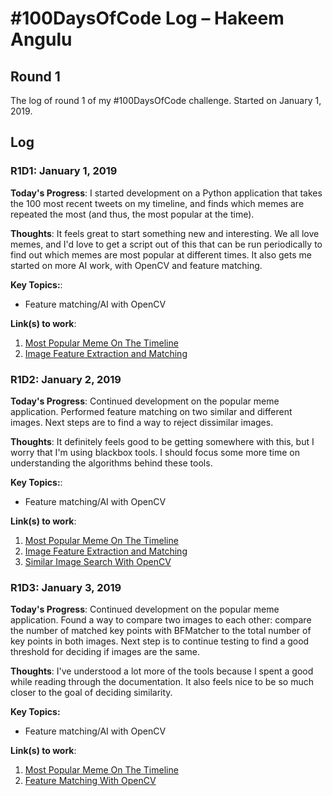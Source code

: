 # #100DaysOfCode Log – Hakeem Angulu
## Round 1

The log of round 1 of my #100DaysOfCode challenge. Started on January 1, 2019.

## Log

### R1D1: January 1, 2019

**Today's Progress**: I started development on a Python application that takes the 100 most recent tweets on my timeline, and finds which memes are repeated the most (and thus, the most popular at the time).

**Thoughts**: It feels great to start something new and interesting. We all love memes, and I'd love to get a script out of this that can be run periodically to find out which memes are most popular at different times. It also gets me started on more AI work, with OpenCV and feature matching.

**Key Topics:**:
* Feature matching/AI with OpenCV

**Link(s) to work**:
1. [Most Popular Meme On The Timeline](https://github.com/hangulu/twitter/tree/master/popmemes)
2. [Image Feature Extraction and Matching](https://www.kaggle.com/wesamelshamy/tutorial-image-feature-extraction-and-matching)

### R1D2: January 2, 2019

**Today's Progress**: Continued development on the popular meme application. Performed feature matching on two similar and different images. Next steps are to find a way to reject dissimilar images.

**Thoughts**: It definitely feels good to be getting somewhere with this, but I worry that I'm using blackbox tools. I should focus some more time on understanding the algorithms behind these tools.

**Key Topics:**:
* Feature matching/AI with OpenCV

**Link(s) to work**:
1. [Most Popular Meme On The Timeline](https://github.com/hangulu/twitter/tree/master/popmemes)
2. [Image Feature Extraction and Matching](https://www.kaggle.com/wesamelshamy/tutorial-image-feature-extraction-and-matching)
3. [Similar Image Search With OpenCV](https://medium.com/machine-learning-world/feature-extraction-and-similar-image-search-with-opencv-for-newbies-3c59796bf774)

### R1D3: January 3, 2019

**Today's Progress**: Continued development on the popular meme application. Found a way to compare two images to each other: compare the number of matched key points with BFMatcher to the total number of key points in both images. Next step is to continue testing to find a good threshold for deciding if images are the same.

**Thoughts**: I've understood a lot more of the tools because I spent a good while reading through the documentation. It also feels nice to be so much closer to the goal of deciding similarity.

**Key Topics:**
* Feature matching/AI with OpenCV

**Link(s) to work**:
1. [Most Popular Meme On The Timeline](https://github.com/hangulu/twitter/tree/master/popmemes)
2. [Feature Matching With OpenCV](http://answers.opencv.org/question/877/how-to-match-2-hog-for-object-detection/#882)
